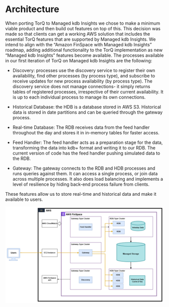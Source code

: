 Architecture
===============

When porting TorQ to Managed kdb Insights we chose to make a minimum viable product and then build out features on top of this. This decision was made so that clients can get a working AWS solution that includes the essential TorQ features that are supported by Managed kdb Insights. We intend to align with the “Amazon FinSpace with Managed kdb Insights” roadmap, adding additional functionality to the TorQ implementation as new “Managed kdb Insights” features become available. The processes available in our first iteration of TorQ on Managed kdb Insights are the following: 

- Discovery: processes use the discovery service to register their own availability, find other processes (by process type), and subscribe to receive updates for new process availability (by process type). The discovery service does not manage connections- it simply returns tables of registered processes, irrespective of their current availability. It is up to each individual process to manage its own connections.

- Historical Database: the HDB is a database stored in AWS S3. Historical data is stored in date partitions and can be queried through the gateway process.

- Real-time Database: The RDB receives data from the feed handler throughout the day and stores it in in-memory tables for faster access.

- Feed Handler: The feed handler acts as a preparation stage for the data, transforming the data into kdb+ format and writing it to our RDB. The current version of code has the feed handler pushing simulated data to the RDB.

- Gateway: The gateway connects to the RDB and HDB processes and runs queries against them. It can access a single process, or join data across multiple processes. It also does load balancing and implements a level of resilience by hiding back-end process failure from clients.

These features allow us to store real-time and historical data and make it available to users. 

![Alt text](graphics/architecture.png)
